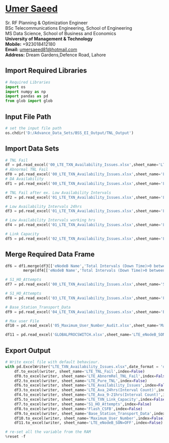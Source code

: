 #  [Umer Saeed](https://www.linkedin.com/in/engumersaeed/)
Sr. RF Planning & Optimization Engineer<br>
BSc Telecommunications Engineering, School of Engineering<br>
MS Data Science, School of Business and Economics<br>
**University of Management & Technology**<br>
**Mobile:**     +923018412180<br>
**Email:**  umersaeed81@hotmail.com<br>
**Address:** Dream Gardens,Defence Road, Lahore<br>

## Import Required Libraries


```python
# Required Libraries
import os
import numpy as np
import pandas as pd
from glob import glob
```

## Input File Path


```python
# set the input file path
os.chdir('D:/Advance_Data_Sets/BSS_EI_Output/TNL_Output')
```

## Import Data Sets


```python
# TNL Fail
df = pd.read_excel('00_LTE_TXN_Availability_Issues.xlsx',sheet_name='LTE_TNL_Fail')
# Abnormal TNL Fail
df0 = pd.read_excel('00_LTE_TXN_Availability_Issues.xlsx',sheet_name='LTE_AbnormRel_TNL_Fail')
# DA Availability
df1 = pd.read_excel('00_LTE_TXN_Availability_Issues.xlsx',sheet_name='LTE_Availability_Issues')
```


```python
# TNL Fail after ex. Low Availability Intervals
df2 = pd.read_excel('01_LTE_TXN_Availability_Issues.xlsx',sheet_name='LTE_Pure_TNL')

# Low Availability Intervals 24hrs
df3 = pd.read_excel('01_LTE_TXN_Availability_Issues.xlsx',sheet_name='LTE_Ava_24hrs(Interval Count)')

# Low Availability Intervals working hrs
df4 = pd.read_excel('01_LTE_TXN_Availability_Issues.xlsx',sheet_name='LTE_Ava_9-21hrs(Interval Count)')
```


```python
# Link Capacity
df5 = pd.read_excel('02_LTE_TXN_Availability_Issues.xlsx',sheet_name='LTE_TXN_Link_Capacity')
```

## Merge Required Data Frame


```python
df6 = df1.merge(df3[['eNodeB Name','Total Intervals (Down Time)>0 between 0:00-23:00']],how='left',on=['eNodeB Name']).\
        merge(df4[['eNodeB Name','Total Intervals (Down Time)>0 between 9:00-21:00']],how='left',on=['eNodeB Name'])
```


```python
# S1_HO_Attempts
df7 = pd.read_excel('00_LTE_TXN_Availability_Issues.xlsx',sheet_name='S1_HO_Attempts')
```


```python
# S1_HO_Attempts
df8 = pd.read_excel('03_LTE_TXN_Availability_Issues.xlsx',sheet_name='Flash_CSFB')
```


```python
# Base_Station_Transport_Data
df9 = pd.read_excel('04_LTE_TXN_Availability_Issues.xlsx',sheet_name='Base_Station_Transport_Data')
```


```python
# Max user File
df10 = pd.read_excel('05_Maximum_User_Number_Audit.xlsx',sheet_name='Maximum_User_Number')
```


```python
df11 = pd.read_excel('GLOBALPROCSWITCH.xlsx',sheet_name='LTE_eNodeB_SON=OFF')
```

## Export Output


```python
# Write excel file with default behaviour.
with pd.ExcelWriter("LTE_TXN_Availability_Issues.xlsx",date_format = 'dd-mm-yyyy',datetime_format='dd-mm-yyyy') as writer:
    df.to_excel(writer, sheet_name='LTE_TNL_Fail',index=False)
    df0.to_excel(writer, sheet_name='LTE_AbnormRel_TNL_Fail',index=False)
    df2.to_excel(writer, sheet_name='LTE_Pure_TNL',index=False)
    df6.to_excel(writer, sheet_name='LTE_Availability_Issues',index=False)    
    df3.to_excel(writer, sheet_name='LTE_Ava_24hrs(Interval Count)',index=False)
    df4.to_excel(writer, sheet_name='LTE_Ava_9-21hrs(Interval Count)',index=False)     
    df5.to_excel(writer, sheet_name='LTE_TXN_Link_Capacity',index=False)
    df7.to_excel(writer, sheet_name='S1_HO_Attempts',index=False)
    df8.to_excel(writer, sheet_name='Flash_CSFB',index=False)
    df9.to_excel(writer, sheet_name='Base_Station_Transport_Data',index=False)
    df10.to_excel(writer, sheet_name='Maximum_User_Number',index=False)
    df11.to_excel(writer, sheet_name='LTE_eNodeB_SON=OFF',index=False)
```


```python
# re-set all the variable from the RAM
%reset -f
```
